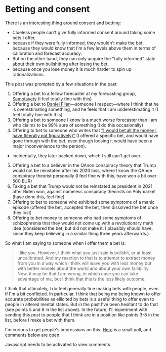 Betting and consent
===================

There is an interesting thing around consent and betting:

- Clueless people can't give fully informed consent around taking some bets I offer,
- because if they were fully informed, they wouldn't make the bet, because they would know that I'm a few levels above them in terms of calibration and forecast accuracy.
- But on the other hand, they can only acquire the "fully informed" state about their own bullshitting after losing the bet,
- because once you lose money it is much harder to spin up rationalizations.

This post was prompted by a few situations in the past:

1. Offering a bet to a fellow forecaster at my forecasting group, [Samotsvety](https://samotsvety.org/) (I feel totally fine with this)
2. Offering a bet to [Daniel Filan](https://danielfilan.com/bets)—someone I respect—where I think that he is overestimating something, and he feels that I am underestimating it (I feel totally fine with this)
3. Offering a bet to someone I know is a much worse forecaster than I am who claims to be 99% sure of something (I do this occasionally)
4. Offering to bet to someone who writes that ["I would bet all the money I have (literally not figuratively)"](https://forum.effectivealtruism.org/posts/xBfp3HGapGycuSa6H/i-m-less-approving-of-the-ea-community-now-than-before-the?commentId=Gafn8GSkTge6q6ezf#Gafn8GSkTge6q6ezf) (I offered a specific bet, and would have gone through with the bet, even though loosing it would have been a major inconvenience to the person).
  - Incidentally, they later backed down, which I still can't get over.
5. Offering a bet to a believer in the QAnon conspiracy theory that Trump would not be reinstated after his 2020 loss, where I know the QAnon conspiracy theorist personally (I feel fine with this, have won a bit over 500 EUR)
6. Taking a bet that Trump would not be reinstated as president in 2021 after Biden won, against nameless conspiracy theorists on Polymarket (have done this, feel fine)
7. Offering to bet to someone who exhibited some symptoms of a manic episode (offered the bet, accepted the bet, then dissolved the bet once they lost)
8. Offering to bet money to someone who had some symptoms of schizophrenia that they would not come up with a revolutionary math idea (considered the bet, but did not make it. I plausibly should have, since they keep believing in a similar thing three years afterwards.)

So what I am saying to someone when I offer them a bet is: 

> I like you. However, I think what you just said is bullshit, or at least uncalibrated. And my reaction to that is to attempt to extract money from you in a way which I think will leave you with less money but with better models about the world and about your own fallibility. Now, it may be that I am wrong, in which case you can take advantage of me, but I think that this is the less likely outcome.

I think that ultimately, I do feel generally fine making bets with people, even if I'm a bit conflicted. In particular, I think that being me being known to offer accurate probabilities as ellicited by bets is a useful thing to offer even to people in altered mental states. But in the past I've been hesitant to do that (see points 5 and 6 in the list above). In the future, I'll experiment with sending this post to people that I think are in a position like points 3-8 in the list, before I make a bet with them.

I'm curious to get people's impressions on this. [Here](https://viewpoints.xyz/polls/betting-and-consent) is a small poll, and comments below are open.

<p>
  <section id='isso-thread'>
  <noscript>Javascript needs to be activated to view comments.</noscript>
  </section>
</p>
